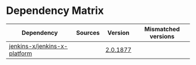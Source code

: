 # Dependency Matrix

Dependency | Sources | Version | Mismatched versions
---------- | ------- | ------- | -------------------
[jenkins-x/jenkins-x-platform](https://github.com/jenkins-x/jenkins-x-platform) |  | [2.0.1877](https://github.com/jenkins-x/jenkins-x-platform/releases/tag/v2.0.1877) | 
